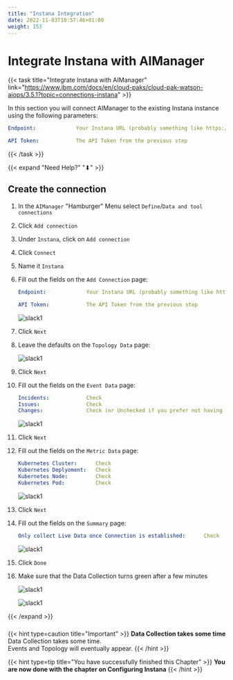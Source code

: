 ```yaml
---
title: "Instana Integration"
date: 2022-11-03T10:57:46+01:00
weight: 153
---
```



# Integrate Instana with AIManager



{{< task title="Integrate Instana with AIManager" link="https://www.ibm.com/docs/en/cloud-paks/cloud-pak-watson-aiops/3.5.1?topic=connections-instana" >}}


In this section you will connect AIManager to the existing Instana instance using the following parameters:

```yaml
Endpoint:             Your Instana URL (probably something like https://dev-aiops.<xyz>.eu-gb.containers.appdomain.cloud/)

API Token:            The API Token from the previous step
```


{{< /task >}}



{{< expand "Need Help?" "⬇" >}}



## Create the connection

1. In the `AIManager` "Hamburger" Menu select `Define`/`Data and tool connections`
1. Click `Add connection`
1. Under `Instana`, click on `Add connection`
1. Click `Connect`
1. Name it `Instana`

1. Fill out the fields on the `Add Connection` page:


	```yaml
    Endpoint:             Your Instana URL (probably something like https://dev-aiops.<xyz>.eu-gb.containers.appdomain.cloud/)

    API Token:            The API Token from the previous step

	```

    ![slack1](/cp4waiops-training/pics/instana/instana_06.png)




1. Click `Next`


1. Leave the defaults on the `Topology Data` page:

    ![slack1](/cp4waiops-training/pics/instana/instana_07.png)

1. Click `Next`




1. Fill out the fields on the `Event Data` page:

	```yaml
    Incidents:            Check
    Issues:               Check
    Changes:              Check (or Unchecked if you prefer not having too much Events coming in)

	```


    ![slack1](/cp4waiops-training/pics/instana/instana_08.png)



1. Click `Next`

1. Fill out the fields on the `Metric Data` page:

	```yaml
    Kubernetes Cluster:      Check
    Kubernetes Deplyoment:   Check
    Kubernetes Node:         Check
    Kubernetes Pod:          Check

	```


    ![slack1](/cp4waiops-training/pics/instana/instana_09.png)



1. Click `Next`

1. Fill out the fields on the `Summary` page:

	```yaml
    Only collect Live Data once Connection is established:      Check

	```


    ![slack1](/cp4waiops-training/pics/instana/instana_10.png)



1. Click `Done`

1. Make sure that the Data Collection turns green after a few minutes

    ![slack1](/cp4waiops-training/pics/instana/instana_11.png)

    ![slack1](/cp4waiops-training/pics/instana/instana_12.png)


{{< /expand >}}

###

{{< hint type=caution  title="Important" >}}
**Data Collection takes some time**\
Data Collection takes some time.\
Events and Topology will eventually appear.
{{< /hint >}}


{{< hint type=tip title="You have successfully finished this Chapter" >}}
**You are now done with the chapter on Configuring Instana**
{{< /hint >}}
